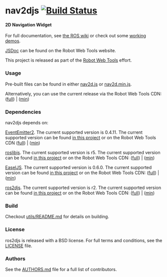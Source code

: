 nav2djs [![Build Status](https://api.travis-ci.org/WPI-RAIL/ros2djs.png)](https://travis-ci.org/WPI-RAIL/ros2djs)
=======

#### 2D Navigation Widget
For full documentation, see [the ROS wiki](http://ros.org/wiki/nav2djs) or check out some [working demos](http://robotwebtools.org/).

[JSDoc](http://robotwebtools.org/jsdoc/nav2djs/current/) can be found on the Robot Web Tools website.

This project is released as part of the [Robot Web Tools](http://robotwebtools.org/) effort.

### Usage
Pre-built files can be found in either [nav2d.js](build/nav2d.js) or [nav2d.min.js](build/nav2d.min.js).

Alternatively, you can use the current release via the Robot Web Tools CDN: ([full](http://cdn.robotwebtools.org/nav2djs/current/nav2d.js)) | ([min](http://cdn.robotwebtools.org/nav2djs/current/nav2d.min.js))

### Dependencies
nav2djs depends on:

[EventEmitter2](https://github.com/hij1nx/EventEmitter2). The current supported version is 0.4.11. The current supported version can be found [in this project](include/EventEmitter2/eventemitter2.js) or on the Robot Web Tools CDN ([full](http://cdn.robotwebtools.org/EventEmitter2/0.4.11/eventemitter2.js)) | ([min](http://cdn.robotwebtools.org/EventEmitter2/0.4.11/eventemitter2.min.js))

[roslibjs](https://github.com/RobotWebTools/roslibjs). The current supported version is r5. The current supported version can be found [in this project](include/roslibjs/roslib.js) or on the Robot Web Tools CDN: ([full](http://cdn.robotwebtools.org/roslibjs/r5/roslib.js)) | ([min](http://cdn.robotwebtools.org/roslibjs/r5/roslib.min.js))

[EaselJS](https://github.com/CreateJS/EaselJS/). The current supported version is 0.6.0. The current supported version can be found [in this project](include/EaselJS/easeljs.js) or on the Robot Web Tools CDN: ([full](http://cdn.robotwebtools.org/EaselJS/0.6.0/easeljs.js)) | ([min](http://cdn.robotwebtools.org/EaselJS/0.6.0/easeljs.min.js))

[ros2djs](https://github.com/RobotWebTools/ros2djs). The current supported version is r2. The current supported version can be found [in this project](include/ros2djs/ros2d.js) or on the Robot Web Tools CDN: ([full](http://cdn.robotwebtools.org/ros2djs/r2/ros2d.js)) | ([min](http://cdn.robotwebtools.org/ros2djs/r2/ros2d.min.js))

### Build
Checkout [utils/README.md](utils/README.md) for details on building.

### License
ros2djs is released with a BSD license. For full terms and conditions, see the [LICENSE](LICENSE) file.

### Authors
See the [AUTHORS.md](AUTHORS) file for a full list of contributors.

